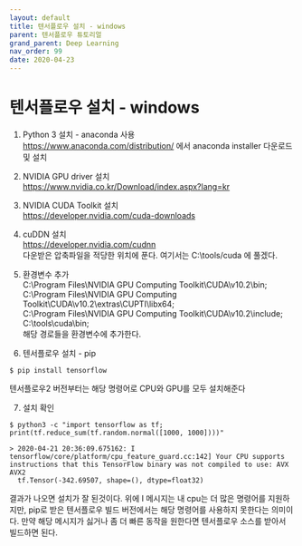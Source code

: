 ```yaml
---
layout: default
title: 텐서플로우 설치 - windows
parent: 텐서플로우 튜토리얼
grand_parent: Deep Learning
nav_order: 99
date: 2020-04-23
---
```


# 텐서플로우 설치 - windows

1. Python 3 설치 - anaconda 사용<br>
https://www.anaconda.com/distribution/ 에서 anaconda installer 다운로드 및 설치

2. NVIDIA GPU driver 설치<br>
https://www.nvidia.co.kr/Download/index.aspx?lang=kr

3. NVIDIA CUDA Toolkit 설치<br>
https://developer.nvidia.com/cuda-downloads

4. cuDDN 설치<br>
https://developer.nvidia.com/cudnn<br>
다운받은 압축파일을 적당한 위치에 푼다.
여기서는 C:\tools/cuda 에 풀겠다.

5. 환경변수 추가<br>
C:\\Program Files\\NVIDIA GPU Computing Toolkit\\CUDA\\v10.2\\bin;<br>
C:\\Program Files\\NVIDIA GPU Computing Toolkit\\CUDA\v10.2\\extras\\CUPTI\\libx64;<br>
C:\\Program Files\\NVIDIA GPU Computing Toolkit\\CUDA\\v10.2\\include;<br>
C:\\tools\\cuda\\bin;<br>
해당 경로들을 환경변수에 추가한다.

6. 텐서플로우 설치 - pip<br>
```
$ pip install tensorflow
```

텐서플로우2 버전부터는 해당 명령어로 CPU와 GPU를 모두 설치해준다

7. 설치 확인
```
$ python3 -c "import tensorflow as tf; print(tf.reduce_sum(tf.random.normal([1000, 1000])))"

> 2020-04-21 20:36:09.675162: I tensorflow/core/platform/cpu_feature_guard.cc:142] Your CPU supports instructions that this TensorFlow binary was not compiled to use: AVX AVX2
  tf.Tensor(-342.69507, shape=(), dtype=float32)
```

결과가 나오면 설치가 잘 된것이다.
위에 I 메시지는 내 cpu는 더 많은 명령어를 지원하지만, pip로 받은 텐서플로우 빌드 버전에서는 해당 명령어를 사용하지 못한다는 의미이다. 만약 해당 메시지가 싫거나 좀 더 빠른 동작을 원한다면 텐서플로우 소스를 받아서 빌드하면 된다.
